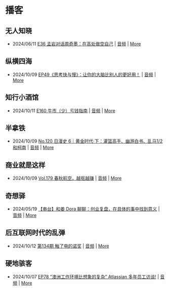 # 播客

## 无人知晓
- 2024/06/11 [E36 孟岩对话周奇墨：在高处做空自己](https://www.xiaoyuzhoufm.com/episode/6667f31dc26e396a36eefe25) | [音频](https://dts-api.xiaoyuzhoufm.com/track/611719d3cb0b82e1df0ad29e/6667f31dc26e396a36eefe25/media.xyzcdn.net/ljJYPINg_uUnMMt8WMuIsiU41BZt.m4a) | [More](channels/%E6%97%A0%E4%BA%BA%E7%9F%A5%E6%99%93.md)

## 纵横四海
- 2024/10/09 [EP49《思考快与慢》：让你的大脑比别人的更好用！](https://www.ximalaya.com/sound/763337639) | [音频](https://aod.cos.tx.xmcdn.com/storages/c498-audiofreehighqps/74/00/GKwRINsK2vtCBXMu6wMblicY.m4a) | [More](channels/%E7%BA%B5%E6%A8%AA%E5%9B%9B%E6%B5%B7.md)

## 知行小酒馆
- 2024/10/11 [E160 牛市（少）亏钱指南](https://www.xiaoyuzhoufm.com/episode/670882cc6c7f817786335a3f) | [音频](https://dts-api.xiaoyuzhoufm.com/track/6013f9f58e2f7ee375cf4216/670882cc6c7f817786335a3f/media.xyzcdn.net/lt60IecquINOt1Juw9K-xS8-jLoX.m4a) | [More](channels/%E7%9F%A5%E8%A1%8C%E5%B0%8F%E9%85%92%E9%A6%86.md)

## 半拿铁
- 2024/10/09 [No.120 日漫史 6｜黄金时代·下：灌篮高手、幽游白书、乱马1/2和柯南](https://www.ximalaya.com/sound/763125826) | [音频](https://tk.wavpub.com/WPDL_JqPkSWBAyZTTHttUgTYnPPTfHSXQwzWdYHTDuMELTsgZqQqysEhpBDxkuf-4e.m4a) | [More](channels/%E5%8D%8A%E6%8B%BF%E9%93%81.md)

## 商业就是这样
- 2024/10/09 [Vol.179 春秋航空，越抠越赚](https://www.ximalaya.com/sound/763664214) | [音频](https://aod.cos.tx.xmcdn.com/storages/ab55-audiofreehighqps/03/92/GKwRIW4K3GigAL3iywMcLsDX.m4a) | [More](channels/%E5%95%86%E4%B8%9A%E5%B0%B1%E6%98%AF%E8%BF%99%E6%A0%B7.md)

## 奇想驿
- 2024/05/19 [【串台】和姜 Dora 聊聊：创业复盘，在具体的事中找到意义](https://www.xiaoyuzhoufm.com/episode/664962d382b428eafd844366) | [音频](https://dts-api.xiaoyuzhoufm.com/track/6034daea97755b8fc9c66480/664962d382b428eafd844366/media.xyzcdn.net/llloyy2KoUURla1cgosxmkenwwHw.m4a) | [More](channels/%E5%A5%87%E6%83%B3%E9%A9%BF.md)

## 后互联网时代的乱弹
- 2024/10/12 [第134期 触了电的诺奖](https://hosting.wavpub.cn/pie/ep134/) | [音频](https://tk.wavpub.com/WPDL_QBkQxbJNcuwDAhfQuQQtHKmnKFzZBCJHrNBZRAbgbpXmZnCMUXAeJphEvg-68.mp3) | [More](channels/%E5%90%8E%E4%BA%92%E8%81%94%E7%BD%91%E6%97%B6%E4%BB%A3%E7%9A%84%E4%B9%B1%E5%BC%B9.md)

## 硬地骇客
- 2024/10/07 [EP78 “澳洲工作环境比想象的复杂” Atlassian 多年员工访谈!](https://www.xiaoyuzhoufm.com/episode/6703f15581cdab3a934f0445) | [音频](https://dts-api.xiaoyuzhoufm.com/track/640ee2438be5d40013fe4a87/6703f15581cdab3a934f0445/media.xyzcdn.net/lnazHbt2e8wsACzM5eLcJ4pNtjg8.m4a) | [More](channels/%E7%A1%AC%E5%9C%B0%E9%AA%87%E5%AE%A2.md)

